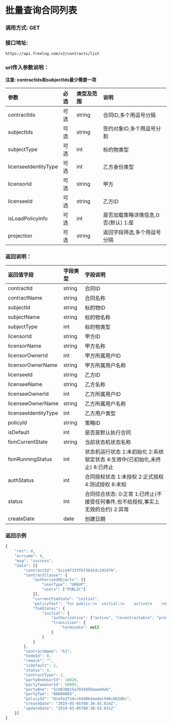 # 批量查询合同列表

### 调用方式: GET

### 接口地址:

```
https://api.freelog.com/v2/contracts/list
```

### url传入参数说明：

**注意: contractIds和subjectIds最少需要一项**

| 参数 | 必选 | 类型及范围 | 说明 |
| :--- | :--- | :--- | :--- |
| contractIds | 可选 | string | 合同ID,多个用逗号分隔 |
| subjectIds | 可选 | string | 签约对象ID,多个用逗号分割 |
| subjectType | 可选 | int | 标的物类型 |
| licenseeIdentityType | 可选 | int | 乙方身份类型 |
| licensorId | 可选 | string | 甲方 |
| licenseeId | 可选 | string | 乙方ID |
| isLoadPolicyInfo | 可选 | int | 是否加载策略详情信息,0:否(默认) 1:是 |
| projection | 可选 | string | 返回字段筛选,多个用逗号分隔 |


### 返回说明：

| 返回值字段 | 字段类型 | 字段说明 |
| :--- | :--- | :--- |
| contractId | string | 合同ID |
| contractName | string | 合同名称 |
| subjectId | string | 标的物ID |
| subjectName | string | 标的物名称 |
| subjectType | int | 标的物类型 |
| licensorId | string | 甲方ID |
| licensorName | string | 甲方名称 |
| licensorOwnerId | int | 甲方所属用户ID |
| licensorOwnerName | string | 甲方所属用户名称 |
| licenseeId | string | 乙方ID |
| licenseeName | string | 乙方名称 |
| licenseeOwnerId | int | 乙方所属用户ID |
| licenseeOwnerName | string | 乙方所属用户名称 |
| licenseeIdentityType | int | 乙方用户类型 |
| policyId | string | 策略ID |
| isDefault | int | 是否是默认执行合同 |
| fsmCurrentState | string| 当前状态机状态名称 |
| fsmRunningStatus | int | 状态机运行状态 1:未初始化 2:系统锁定状态 4:生效中(已初始化,未终止) 8:已终止 | 
| authStatus | int | 合同授权状态 1:未授权 2:正式授权 4:测试授权 8:未知 |
| status | int | 合同综合状态: 0:正常 1:已终止(不接受任何事件,也不给授权,事实上无效的合约) 2:异常 |
| createDate | date | 创建日期 |

### 返回示例

```js
{
	"ret": 0,
	"errcode": 0,
	"msg": "success",
	"data": [{
		"contractId": "5cce9f33ffbf3642dc291979",
		"contractClause": {
			"authorizedObjects": [{
				"userType": "GROUP",
				"users": ["PUBLIC"]
			}],
			"currentFsmState": "initial",
			"policyText": "for public:\n  initial:\n    active\n    recontractable\n    presentable\n    terminate",
			"fsmStates": {
				"initial": {
					"authorization": ["active", "recontractable", "presentable"],
					"transition": {
						"terminate": null
					}
				}
			}
		},
		"contractName": "b1",
		"nodeId": 0,
		"remark": "",
		"isDefault": 1,
		"status": 4,
		"contractType": 2,
		"partyOneUserId": 10026,
		"partyTwoUserId": 50003,
		"partyOne": "5cb039815a791845b4aed4ab",
		"partyTwo": "80000003",
		"policyId": "8cefe2f1dcc6dd0bdaadac946cb63dbc",
		"createDate": "2019-05-05T08:30:43.014Z",
		"updateDate": "2019-05-05T08:30:43.031Z"
	}]
}
```